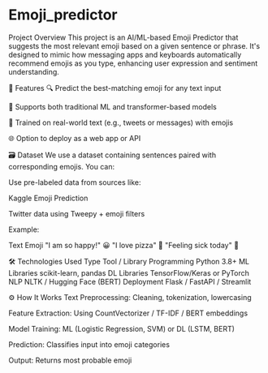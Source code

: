 # Emoji_predictor
Project Overview
This project is an AI/ML-based Emoji Predictor that suggests the most relevant emoji based on a given sentence or phrase. It's designed to mimic how messaging apps and keyboards automatically recommend emojis as you type, enhancing user expression and sentiment understanding.

🎯 Features
🔍 Predict the best-matching emoji for any text input

🤗 Supports both traditional ML and transformer-based models

🧠 Trained on real-world text (e.g., tweets or messages) with emojis

🌐 Option to deploy as a web app or API

🗃️ Dataset
We use a dataset containing sentences paired with corresponding emojis. You can:

Use pre-labeled data from sources like:

Kaggle Emoji Prediction

Twitter data using Tweepy + emoji filters

Example:

Text	Emoji
"I am so happy!"	😀
"I love pizza"	🍕
"Feeling sick today"	🤒

🛠️ Technologies Used
Type	Tool / Library
Programming	Python 3.8+
ML Libraries	scikit-learn, pandas
DL Libraries	TensorFlow/Keras or PyTorch
NLP	NLTK / Hugging Face (BERT)
Deployment	Flask / FastAPI / Streamlit

⚙️ How It Works
Text Preprocessing: Cleaning, tokenization, lowercasing

Feature Extraction: Using CountVectorizer / TF-IDF / BERT embeddings

Model Training: ML (Logistic Regression, SVM) or DL (LSTM, BERT)

Prediction: Classifies input into emoji categories

Output: Returns most probable emoji

